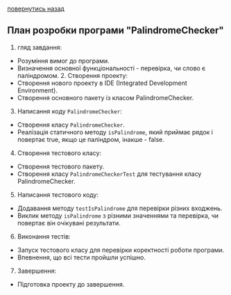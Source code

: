 [повернутись назад](https://github.com/BlackCNP/Java/blob/main/README.md)

## План розробки програми "PalindromeChecker"
1. гляд завдання:

- Розуміння вимог до програми.
- Визначення основної функціональності - перевірка, чи слово є паліндромом.
  2. Створення проекту:
 - Створення нового проекту в IDE (Integrated Development Environment).
- Створення основного пакету із класом PalindromeChecker.
3. Написання коду `PalindromeChecker`:

- Створення класу `PalindromeChecker`.
- Реалізація статичного методу `isPalindrome`, який приймає рядок і повертає true, якщо це паліндром, інакше - false.
4. Створення тестового класу:
- Створення тестового пакету.
- Створення класу `PalindromeCheckerTest` для тестування класу PalindromeChecker.
5. Написання тестового коду:

- Додавання методу `testIsPalindrome` для перевірки різних входжень.
- Виклик методу `isPalindrome` з різними значеннями та перевірка, чи повертає він очікувані результати.
6. Виконання тестів:

- Запуск тестового класу для перевірки коректності роботи програми.
- Впевнення, що всі тести пройшли успішно.
7. Завершення:

- Підготовка проекту до завершення.

